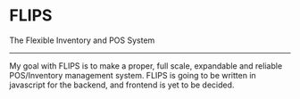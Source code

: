 # FLIPS

The Flexible Inventory and POS System

---

My goal with FLIPS is to make a proper, full scale, expandable and reliable POS/Inventory management system. FLIPS is going to be written in javascript for the backend, and frontend is yet to be decided.
